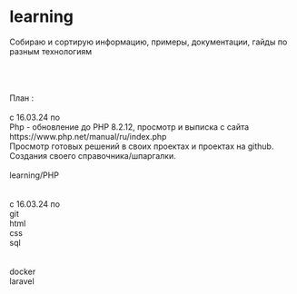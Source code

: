 # learning
Собираю и сортирую информацию, примеры, документации, гайды по разным технологиям

<br>
<br>
<br>План :
<br>
<br>с 16.03.24 по
<br>Php - обновление до PHP 8.2.12, просмотр и выписка с сайта https://www.php.net/manual/ru/index.php 
<br>Просмотр готовых решений в своих проектах и проектах на github.
<br>Создания своего справочника/шпаргалки.
<br>
<br>learning/PHP

<br>
<br>
<br>с 16.03.24 по
<br>git
<br>html
<br>css
<br>sql
<br>
<br>
<br>docker
<br>laravel

